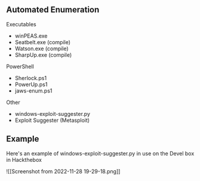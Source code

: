 
## Automated Enumeration

Executables
- winPEAS.exe
- Seatbelt.exe (compile)
- Watson.exe (compile)
- SharpUp.exe (compile)

PowerShell
- Sherlock.ps1
- PowerUp.ps1
- jaws-enum.ps1

Other
- windows-exploit-suggester.py
- Exploit Suggester (Metasploit)


## Example

Here's an example of windows-exploit-suggester.py in use on the Devel box
in Hackthebox

![[Screenshot from 2022-11-28 19-29-18.png]]
